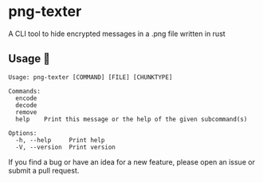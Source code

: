 # png-texter
A CLI tool to hide encrypted messages in a .png file written in rust
   
## Usage 👾

```
Usage: png-texter [COMMAND] [FILE] [CHUNKTYPE]

Commands:
  encode  
  decode
  remove
  help    Print this message or the help of the given subcommand(s)

Options:
  -h, --help     Print help
  -V, --version  Print version
```

If you find a bug or have an idea for a new feature, please open an issue or submit a pull request.
